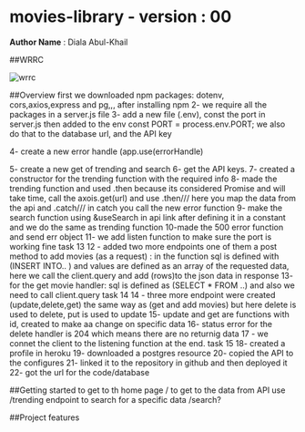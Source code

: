 # movies-library - version : 00

**Author Name** : Diala Abul-Khail

##WRRC

![wrrc](https://user-images.githubusercontent.com/97671741/151704832-47f2d08a-d3d2-4219-b1b7-093dd0a782e1.jpeg)



##Overview
first we downloaded npm packages: dotenv, cors,axios,express and pg,,, after installing npm
2- we require all the packages in a server.js file
3- add a new file (.env), const the port in server.js then added to the env
const PORT = process.env.PORT;  we also do that to the database url, and the API key

4- create a new error handle (app.use(errorHandle)

5- create a new get of trending and search
6- get the API keys.
7- created a constructor for the trending function with the required info
8- made the trending function and used .then because its considered Promise and will take time, 
call the axois.get(url) and use .then/// here you map the data from the api and .catch/// in catch you call the new error function
9- make the search function using &useSearch in api link after defining it in a constant
and we do the same as trending function
10-made the 500 error function and send err object
11- we add listen function to make sure the port is working fine
task 13
12 - added two more endpoints one of them a post method to add movies (as a request) : in the function sql is defined with (INSERT INTO.. ) and values are defined as an array of the requested data, here we call the client.query and add (rows)to the json data in response
13- for the get movie handler: sql is defined as (SELECT * FROM ..) and also we need to call client.query
task 14
14 - three more endpoint were created (update,delete,get) the same way as (get and add movies) but here delete is used to delete, put is used to update 
15- update and get are functions with id, created to make aa change on specific data
16- status error for the delete handler is 204 which means there are no returnig data
17 - we connet the client to the listening function at the end.
task 15
18- created a profile in heroku
19- downloaded a postgres resource
20- copied the API to the configures
21- linked it to the repository in github and then deployed it
22- got the url for the code/database



##Getting started
to get to th home page /
to get to the data from API use /trending endpoint
to search for a specific data /search?



##Project features
